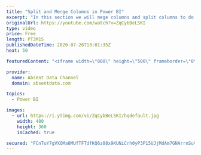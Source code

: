 ```yaml
---
title: "Split and Merge Columns in Power BI"
excerpt: "In this section we will mege columns and split columns to do a depper level of analysis"
originalUrl: https://youtube.com/watch?v=ZqCybBeLSKI
type: video
price: Free
length: PT3M1S
publishedDateTime: 2020-07-26T13:01:35Z
heat: 50

featuredContent: "<iframe width=\"800\" height=\"500\" frameborder=\"0\" src=\"https://www.youtube.com/embed/ZqCybBeLSKI\" allow=\"accelerometer; autoplay; encrypted-media; gyroscope; picture-in-picture\" allowfullscreen></iframe>"

provider:
  name: Absent Data Channel
  domain: absentdata.com

topics:
  - Power BI

images:
  - url: https://i.ytimg.com/vi/ZqCybBeLSKI/hqdefault.jpg
    width: 480
    height: 360
    isCached: true

secured: "FCnTuY7gVXOMa8MUfTFTdfKQ6z88x9KUNiCrh0yP3P15UJjMdAm7GNArrnSuVmA/1Lcu5FoCNHWfG4i6BDKzNFLFsyXSXnhJZca5WD4YG/HYG6LEUqb1DmpOskVS4qx1De9Ajncr5ahyu4Ce3TpUri49xquDvh9D9/nEm/jpjncJOT7elbVuGcO+9WmIaXIDbAXlSaimPdhZuRfAD1dMva234rG94XhzsoUUv7WLHo7THgxg96XKJD4cqjeKlShusGIP0sEejYzFp6azlO6qCJ3YV/IkezMgr5Gmlq90EdqhsDQa+Y37U19Nvc8880VLzO/ZRhqK8W8+sQ7m4IpcMmfv7RnfRXDIZaHjPVi2ncChq6wEoLdDoiscxlUoGVDt0UbPN3oo4VX7Ql3JUNyHZarShogQnE8gmdZKX7YJ9jw=;2e02xF8kp+lfjPpJ7gelRg=="
---
```


